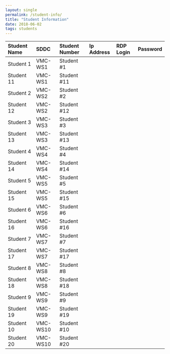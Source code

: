 ```yaml
---
layout: single
permalink: /student-info/
title: "Student Information"
date: 2018-06-02
tags: students
---
```


| Student Name | SDDC     | Student Number | Ip Address | RDP Login | Password |
|:-------------|:---------|:---------------|:-----------|:----------|:---------|
|Student 1     | VMC-WS1  | Student #1     |
|Student 11    | VMC-WS1  | Student #11    |
|Student 2     | VMC-WS2  | Student #2     |
|Student 12    | VMC-WS2  | Student #12    |
|Student 3     | VMC-WS3  | Student #3     |
|Student 13    | VMC-WS3  | Student #13    |
|Student 4     | VMC-WS4  | Student #4     |
|Student 14    | VMC-WS4  | Student #14    |
|Student 5     | VMC-WS5  | Student #5     |
|Student 15    | VMC-WS5  | Student #15    |
|Student 6     | VMC-WS6  | Student #6     |
|Student 16    | VMC-WS6  | Student #16    |
|Student 7     | VMC-WS7  | Student #7     |
|Student 17    | VMC-WS7  | Student #17    |
|Student 8     | VMC-WS8  | Student #8     |
|Student 18    | VMC-WS8  | Student #18    |
|Student 9     | VMC-WS9  | Student #9     |
|Student 19    | VMC-WS9  | Student #19    |
|Student 10    | VMC-WS10 | Student #10    |
|Student 20    | VMC-WS10 | Student #20    |